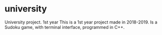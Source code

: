# university
University project. 1st year
This is a 1st year project made in 2018-2019. Is a Sudoku game, with terminal interface, programmed in C++. 
